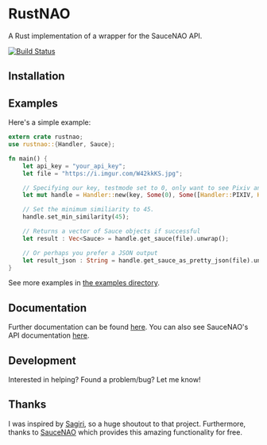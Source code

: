 # RustNAO

A Rust implementation of a wrapper for the SauceNAO API.

[![Build Status](https://travis-ci.com/ClementTsang/RustNAO.svg?token=1wvzVgp94E1TZyPNs8JF&branch=master)](https://travis-ci.com/ClementTsang/RustNAO)

## Installation

## Examples
Here's a simple example:
```rust
extern crate rustnao;
use rustnao::{Handler, Sauce};

fn main() {
	let api_key = "your_api_key";
	let file = "https://i.imgur.com/W42kkKS.jpg";

	// Specifying our key, testmode set to 0, only want to see Pixiv and Sankaku using a mask, nothing excluded, no one specific source, and 15 results at most
	let mut handle = Handler::new(key, Some(0), Some([Handler::PIXIV, Handler::SANKAKU_CHANNEL].to_vec()), None, None, Some(15));

	// Set the minimum similiarity to 45.
	handle.set_min_similarity(45);

	// Returns a vector of Sauce objects if successful
	let result : Vec<Sauce> = handle.get_sauce(file).unwrap();

	// Or perhaps you prefer a JSON output
	let result_json : String = handle.get_sauce_as_pretty_json(file).unwrap();
}
```

See more examples in [the examples directory](./examples/).

## Documentation
Further documentation can be found [here]().  You can also see SauceNAO's API documentation [here](https://saucenao.com/user.php?page=search-api).

## Development
Interested in helping?  Found a problem/bug?  Let me know!

## Thanks
I was inspired by [Sagiri](https://github.com/ClarityCafe/Sagiri), so a huge shoutout to that project.  Furthermore, thanks to [SauceNAO](https://saucenao.com/) which provides this amazing functionality for free.